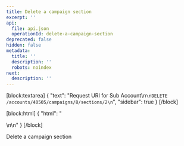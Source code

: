```yaml
---
title: Delete a campaign section
excerpt: ''
api:
  file: api.json
  operationId: delete-a-campaign-section
deprecated: false
hidden: false
metadata:
  title: ''
  description: ''
  robots: noindex
next:
  description: ''
---
```

[block:textarea]
{
  "text": "Request URI for Sub Account\n```\nDELETE /accounts/40505/campaigns/8/sections/2\n```",
  "sidebar": true
}
[/block]

[block:html]
{
  "html": "<div></div>\n\n<style></style>"
}
[/block]

Delete a campaign section
